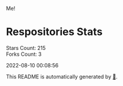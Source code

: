 Me!

# Respositories Stats
Stars Count: 215  
Forks Count: 3

2022-08-10 00:08:56  

This README is automatically generated by [🐰](https://github.com/rnitta/rnitta).
